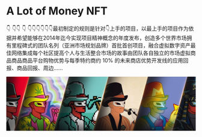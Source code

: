 # A Lot of Money NFT

👇 👇👇 👇 👇👇👇👇👇👇最初制定的规则是针对👇上手的项目，以最上手的项目作为依据并希望能够在2014年迄今实现项目精神概念的年度发布，创造多个世界市场拥有里程碑式的团队名列（亚洲市场规划品牌）首批首创项目，融合虚拟数字资产最佳网络集成每个社区提高个人与生活整合市场的故事由团队各自独立的市场虚拟商品商品商品平台购物优势与每季特约商约 10% 的未来商店优势开发线的应用回报、商品回报、周边......

![unnamed](unnamed.jpg)
